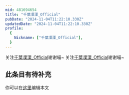 ```yaml
---
mid: 481694654
title: "千葉凓溧_Official"
pubDate: "2024-11-04T11:22:10.330Z"
updatedDate: "2024-11-04T11:22:10.330Z"
profile:
  {
    Nickname: ["千葉凓溧_Official"],
  }
---
```


关注[千葉凓溧_Official](https://space.bilibili.com/481694654)谢谢喵~ 关注[千葉凓溧_Official](https://space.bilibili.com/481694654)谢谢喵~

## 此条目有待补充
你可以在[这里](https://github.com/Yuhanawa/VTuber.ICU-Content/edit/master/v/千葉凓溧_Official/index.md)编辑本文
